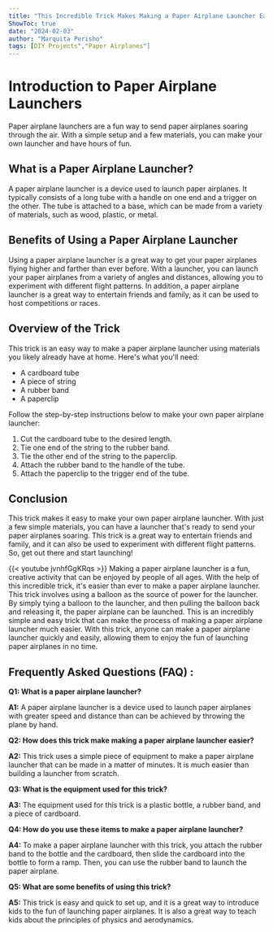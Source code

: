 ```yaml
---
title: "This Incredible Trick Makes Making a Paper Airplane Launcher Easier Than Ever!"
ShowToc: true 
date: "2024-02-03"
author: "Marquita Perisho" 
tags: [DIY Projects","Paper Airplanes"]
---
```

# Introduction to Paper Airplane Launchers

Paper airplane launchers are a fun way to send paper airplanes soaring through the air. With a simple setup and a few materials, you can make your own launcher and have hours of fun.

## What is a Paper Airplane Launcher?

A paper airplane launcher is a device used to launch paper airplanes. It typically consists of a long tube with a handle on one end and a trigger on the other. The tube is attached to a base, which can be made from a variety of materials, such as wood, plastic, or metal.

## Benefits of Using a Paper Airplane Launcher

Using a paper airplane launcher is a great way to get your paper airplanes flying higher and farther than ever before. With a launcher, you can launch your paper airplanes from a variety of angles and distances, allowing you to experiment with different flight patterns. In addition, a paper airplane launcher is a great way to entertain friends and family, as it can be used to host competitions or races.

## Overview of the Trick

This trick is an easy way to make a paper airplane launcher using materials you likely already have at home. Here's what you'll need:

- A cardboard tube
- A piece of string
- A rubber band
- A paperclip

Follow the step-by-step instructions below to make your own paper airplane launcher:

1. Cut the cardboard tube to the desired length.
2. Tie one end of the string to the rubber band.
3. Tie the other end of the string to the paperclip.
4. Attach the rubber band to the handle of the tube.
5. Attach the paperclip to the trigger end of the tube.

## Conclusion

This trick makes it easy to make your own paper airplane launcher. With just a few simple materials, you can have a launcher that's ready to send your paper airplanes soaring. This trick is a great way to entertain friends and family, and it can also be used to experiment with different flight patterns. So, get out there and start launching!

{{< youtube jvnhfGgKRqs >}} 
Making a paper airplane launcher is a fun, creative activity that can be enjoyed by people of all ages. With the help of this incredible trick, it's easier than ever to make a paper airplane launcher. This trick involves using a balloon as the source of power for the launcher. By simply tying a balloon to the launcher, and then pulling the balloon back and releasing it, the paper airplane can be launched. This is an incredibly simple and easy trick that can make the process of making a paper airplane launcher much easier. With this trick, anyone can make a paper airplane launcher quickly and easily, allowing them to enjoy the fun of launching paper airplanes in no time.

## Frequently Asked Questions (FAQ) :
**Q1: What is a paper airplane launcher?**

**A1:** A paper airplane launcher is a device used to launch paper airplanes with greater speed and distance than can be achieved by throwing the plane by hand.

**Q2: How does this trick make making a paper airplane launcher easier?**

**A2:** This trick uses a simple piece of equipment to make a paper airplane launcher that can be made in a matter of minutes. It is much easier than building a launcher from scratch.

**Q3: What is the equipment used for this trick?**

**A3:** The equipment used for this trick is a plastic bottle, a rubber band, and a piece of cardboard.

**Q4: How do you use these items to make a paper airplane launcher?**

**A4:** To make a paper airplane launcher with this trick, you attach the rubber band to the bottle and the cardboard, then slide the cardboard into the bottle to form a ramp. Then, you can use the rubber band to launch the paper airplane.

**Q5: What are some benefits of using this trick?**

**A5:** This trick is easy and quick to set up, and it is a great way to introduce kids to the fun of launching paper airplanes. It is also a great way to teach kids about the principles of physics and aerodynamics.





